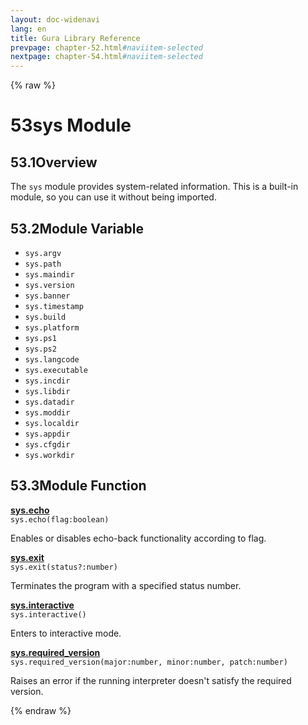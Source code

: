 ```yaml
---
layout: doc-widenavi
lang: en
title: Gura Library Reference
prevpage: chapter-52.html#naviitem-selected
nextpage: chapter-54.html#naviitem-selected
---
```

{% raw %}
<h1><span class="caption-index-1">53</span>sys Module</h1>
<h2><span class="caption-index-2">53.1</span><a name="anchor-53-1"></a>Overview</h2>
<p>
The <code class="highlighter-rouge">sys</code> module provides system-related information. This is a built-in module, so you can use it without being imported.
</p>
<h2><span class="caption-index-2">53.2</span><a name="anchor-53-2"></a>Module Variable</h2>
<ul>
<li><code class="highlighter-rouge">sys.argv</code></li>
<li><code class="highlighter-rouge">sys.path</code></li>
<li><code class="highlighter-rouge">sys.maindir</code></li>
<li><code class="highlighter-rouge">sys.version</code></li>
<li><code class="highlighter-rouge">sys.banner</code></li>
<li><code class="highlighter-rouge">sys.timestamp</code></li>
<li><code class="highlighter-rouge">sys.build</code></li>
<li><code class="highlighter-rouge">sys.platform</code></li>
<li><code class="highlighter-rouge">sys.ps1</code></li>
<li><code class="highlighter-rouge">sys.ps2</code></li>
<li><code class="highlighter-rouge">sys.langcode</code></li>
<li><code class="highlighter-rouge">sys.executable</code></li>
<li><code class="highlighter-rouge">sys.incdir</code></li>
<li><code class="highlighter-rouge">sys.libdir</code></li>
<li><code class="highlighter-rouge">sys.datadir</code></li>
<li><code class="highlighter-rouge">sys.moddir</code></li>
<li><code class="highlighter-rouge">sys.localdir</code></li>
<li><code class="highlighter-rouge">sys.appdir</code></li>
<li><code class="highlighter-rouge">sys.cfgdir</code></li>
<li><code class="highlighter-rouge">sys.workdir</code></li>
</ul>
<h2><span class="caption-index-2">53.3</span><a name="anchor-53-3"></a>Module Function</h2>
<p>
<div><strong style="text-decoration:underline">sys.echo</strong></div>
<div style="margin-bottom:1em"><code>sys.echo(flag:boolean)</code></div>
Enables or disables echo-back functionality according to flag.
</p>
<p>
<div><strong style="text-decoration:underline">sys.exit</strong></div>
<div style="margin-bottom:1em"><code>sys.exit(status?:number)</code></div>
Terminates the program with a specified status number.
</p>
<p>
<div><strong style="text-decoration:underline">sys.interactive</strong></div>
<div style="margin-bottom:1em"><code>sys.interactive()</code></div>
Enters to interactive mode.
</p>
<p>
<div><strong style="text-decoration:underline">sys.required_version</strong></div>
<div style="margin-bottom:1em"><code>sys.required_version(major:number, minor:number, patch:number)</code></div>
Raises an error if the running interpreter doesn't satisfy the required version.
</p>
{% endraw %}
